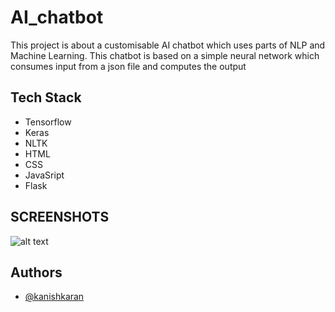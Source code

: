 # AI_chatbot
This project is about a customisable AI chatbot which uses parts of NLP and Machine Learning.  This chatbot is based on a simple neural network which consumes input from a json file and computes the output

## Tech Stack

* Tensorflow
* Keras
* NLTK
* HTML
* CSS
* JavaSript
* Flask


## SCREENSHOTS

![alt text](C:/Users/SSLTP11170/Pictures/Screenshots/Screenshot266.png)



## Authors

- [@kanishkaran](https://github.com/kanishkaran)

